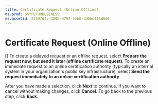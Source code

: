 ```yaml
---
title: Certificate Request (Online Offline)
ms.prod: SKYPEFORBUSINESS
ms.assetid: 83697d4c-320b-4797-beb0-dd0bc4f1d0d6
---
```



# Certificate Request (Online Offline)
[]
To create a delayed request or an offline request, select **Prepare the request now, but send it later (offline certificate request)**. To create an immediate request to an online certification authority (typically an internal system in your organization's public key infrastructure), select **Send the request immediately to an online certification authority**.
  
    
    

After you have made a selection, click **Next** to continue. If you want to cancel without making changes, click **Cancel**. To go back to the previous step, click **Back**.
